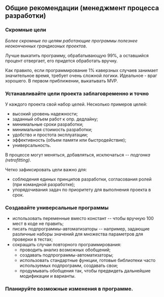 ## Общие рекомендации (менеджмент процесса разработки)

### Скромные цели

*Более скромные по целям работающие программы полезнее неоконченных грандиозных проектов*.

Лучше выкатить программу, обрабатывающую 99%, а оставшийся процент отвергает, его придется обработать вручну.

Как правило, если программирование 1% каверзных случаев занимает значительное время, требует очень сложной логики. Идеальное - враг хорошего. В первом приближении, выкатывать MVP.

### Устанавливайте цели проекта заблаговременно и точно

У каждого проекта свой набор целей. Несколько примеров целей:
- высокий уровень надежности;
- заданный объем работ к опр. дедлайну;
- минимальные сроки разработки;
- минимальная стоимость разработки;
- удобство и простота эксплуатации;
- эффективность (объем памяти или быстродействие);
- универсальность.

В процессе могут меняться, добавляться, исключаться -- *подгонка (retrofitting)*.

Четко зафиксировать цели важно для:
- соблюдения единых принципов разработки, согласования ролей (при командной разработке);
- упорядочивания задач по приоритету для выполнения проекта в срок.


### Создавайте универсальные программы

- использовать переменные вместо констант -- чтобы вручную 100 мест в коде не править;
- писать подпрограммы-автоматизаторы -- например, задающие различные наборы значений для множества параметров для проверки в тестах;
- сокращать случаи повторного программирования:
    - проводить анализ возможных обобщений;
    - создавать подпрограммы-автоматизаторы;
    - использовать стандартные функции, готовые библиотеки часто используемых подпрограмм, создавать свои;
    - продумывать обобщения так, чтобы предвидеть дальнейшие модификации и варианты.

  
### Планируйте возможные изменения в программе.
